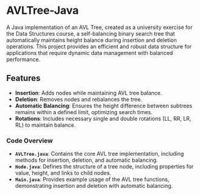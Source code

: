 # AVLTree-Java
A Java implementation of an AVL Tree, created as a university exercise for the Data Structures course, a self-balancing binary search tree that automatically maintains height balance during insertion and deletion operations. This project provides an efficient and robust data structure for applications that require dynamic data management with balanced performance.

## Features

- **Insertion**: Adds nodes while maintaining AVL tree balance.
- **Deletion**: Removes nodes and rebalances the tree.
- **Automatic Balancing**: Ensures the height difference between subtrees remains within a defined limit, optimizing search times.
- **Rotations**: Includes necessary single and double rotations (LL, RR, LR, RL) to maintain balance.

### Code Overview

- **`AVLTree.java`**: Contains the core AVL tree implementation, including methods for insertion, deletion, and automatic balancing.
- **`Node.java`**: Defines the structure of a tree node, including properties for value, height, and links to child nodes.
- **`Main.java`**: Provides example usage of the AVL tree functions, demonstrating insertion and deletion with automatic balancing.

